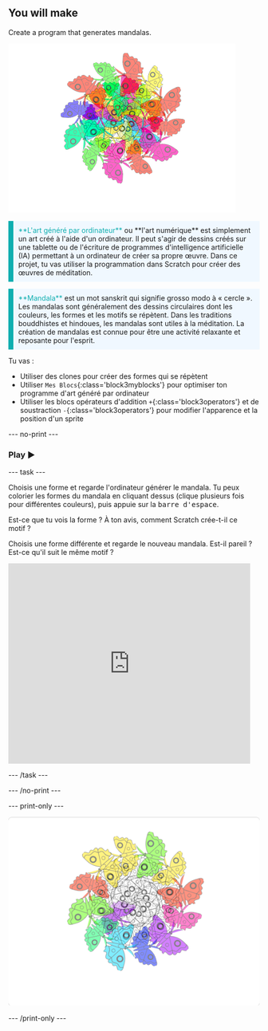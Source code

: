 ## You will make

Create a program that generates mandalas.

![Exemple d'un mandala de papillons colorés.](images/mandala.png)

<p style="border-left: solid; border-width:10px; border-color: #0faeb0; background-color: aliceblue; padding: 10px;">
<span style="color: #0faeb0">**L'art généré par ordinateur**</span> ou **l'art numérique** est simplement un art créé à l'aide d'un ordinateur. Il peut s'agir de dessins créés sur une tablette ou de l'écriture de programmes d'intelligence artificielle (IA) permettant à un ordinateur de créer sa propre œuvre. Dans ce projet, tu vas utiliser la programmation dans Scratch pour créer des œuvres de méditation.
</p>

<p style="border-left: solid; border-width:10px; border-color: #0faeb0; background-color: aliceblue; padding: 10px;">
<span style="color: #0faeb0">**Mandala**</span> est un mot sanskrit qui signifie grosso modo à « cercle ». Les mandalas sont généralement des dessins circulaires dont les couleurs, les formes et les motifs se répètent. Dans les traditions bouddhistes et hindoues, les mandalas sont utiles à la méditation. La création de mandalas est connue pour être une activité relaxante et reposante pour l'esprit.
</p>

Tu vas :
+ Utiliser des clones pour créer des formes qui se répètent
+ Utiliser `Mes Blocs`{:class='block3myblocks'} pour optimiser ton programme d'art généré par ordinateur
+ Utiliser les blocs opérateurs d'addition `+`{:class='block3operators'} et de soustraction `-`{:class='block3operators'} pour modifier l'apparence et la position d'un sprite

--- no-print ---

### Play ▶️

--- task ---

<div style="display: flex; flex-wrap: wrap">

<div style="flex-basis: 175px; flex-grow: 1">  
Choisis une forme et regarde l'ordinateur générer le mandala. Tu peux colorier les formes du mandala en cliquant dessus (clique plusieurs fois pour différentes couleurs), puis appuie sur la <kbd>barre d'espace</kbd>.

Est-ce que tu vois la forme ? À ton avis, comment Scratch crée-t-il ce motif ?

Choisis une forme différente et regarde le nouveau mandala. Est-il pareil ? Est-ce qu'il suit le même motif ?

</div>

<iframe src="https://scratch.mit.edu/projects/536953224/embed" allowtransparency="true" width="485" height="402" frameborder="0" scrolling="no" allowfullscreen></iframe>
</div>

--- /task ---

--- /no-print ---

--- print-only ---

![Projet terminé](images/showcase_static.png)

--- /print-only ---
